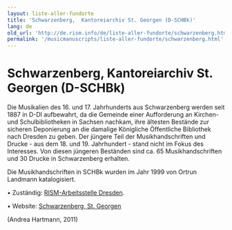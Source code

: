 ```yaml
---
layout: liste-aller-fundorte
title: 'Schwarzenberg,  Kantoreiarchiv St. Georgen (D-SCHBk)'
lang: de
old_url: 'http://de.rism.info/de/liste-aller-fundorte/schwarzenberg.html'
permalink: '/musicmanuscripts/liste-aller-fundorte/schwarzenberg.html'
---
```



# Schwarzenberg,  Kantoreiarchiv St. Georgen (D-SCHBk)

Die Musikalien des 16. und 17. Jahrhunderts aus Schwarzenberg werden seit 1887 in D-Dl aufbewahrt, da die Gemeinde einer Aufforderung an Kirchen- und Schulbibliotheken in Sachsen nachkam, ihre ältesten Bestände zur sicheren Deponierung an die damalige Königliche Öffentliche Bibliothek nach Dresden zu geben. Der jüngere Teil der Musikhandschriften und Drucke - aus dem 18. und 19. Jahrhundert - stand nicht im Fokus des Interesses. Von diesen jüngeren Beständen sind ca. 65 Musikhandschriften und 30 Drucke in Schwarzenberg erhalten.

Die Musikhandschriften in SCHBk wurden im Jahr 1999 von Ortrun Landmann katalogisiert.

• Zuständig: [RISM-Arbeitsstelle Dresden](mailto:andrea.hartmann@slub-dresden.de "Opens window for sending email").

• Website: [Schwarzenberg, St. Georgen](http://www.st-georgen-schwarzenberg.de/ "Opens external link in new window")

(Andrea Hartmann, 2011)

